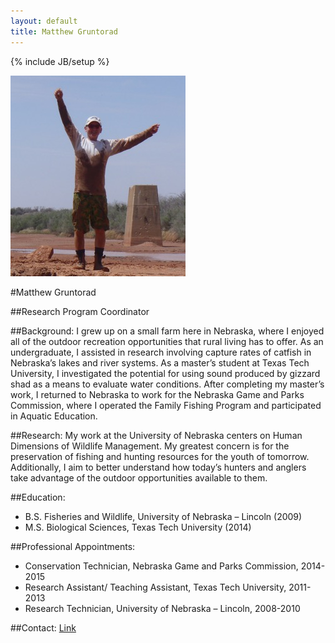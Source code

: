 ```yaml
---
layout: default
title: Matthew Gruntorad
--- 
```


{% include JB/setup %}

![center](/lab/mgruntorad.jpg)

#Matthew Gruntorad

##Research Program Coordinator

##Background:
I grew up on a small farm here in Nebraska, where  I enjoyed all of the outdoor recreation opportunities that rural living has to offer. As an undergraduate, I assisted in research involving capture rates of catfish in Nebraska’s lakes and river systems. As a master’s student at Texas Tech University, I investigated the potential for using sound produced by gizzard shad as a means to evaluate water conditions. After completing my master’s work, I returned to Nebraska to work for the Nebraska Game and Parks Commission, where I operated the Family Fishing Program and participated in Aquatic Education.

##Research:
My work at the University of Nebraska centers on Human Dimensions of Wildlife Management. My greatest concern is for the preservation of fishing and hunting resources for the youth of tomorrow. Additionally, I aim to better understand how today’s hunters and anglers take advantage of the outdoor opportunities available to them. 

##Education: 
* B.S. Fisheries and Wildlife, University of Nebraska – Lincoln (2009)
* M.S. Biological Sciences, Texas Tech University (2014)

##Professional Appointments: 
* Conservation Technician, Nebraska Game and Parks Commission, 2014-2015
* Research Assistant/ Teaching Assistant, Texas Tech University, 2011-2013
* Research Technician, University of Nebraska – Lincoln, 2008-2010

##Contact: 
[Link](http://snr.unl.edu/aboutus/who/people/staff-member.asp?pid=1412)
